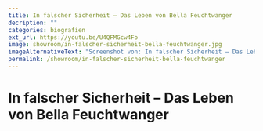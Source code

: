 ```yaml
---
title: In falscher Sicherheit – Das Leben von Bella Feuchtwanger
decription: ""
categories: biografien
ext_url: https://youtu.be/U4QFMGcw4Fo
image: showroom/in-falscher-sicherheit-bella-feuchtwanger.jpg
imageAlternativeText: "Screenshot von: In falscher Sicherheit – Das Leben von Bella Feuchtwanger"
permalink: /showroom/in-falscher-sicherheit-bella-feuchtwanger
---
```


# In falscher Sicherheit – Das Leben von Bella Feuchtwanger
